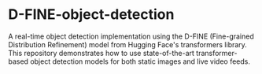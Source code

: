 # D-FINE-object-detection
A real-time object detection implementation using the D-FINE (Fine-grained Distribution Refinement) model from Hugging Face's transformers library. This repository demonstrates how to use state-of-the-art transformer-based object detection models for both static images and live video feeds.
